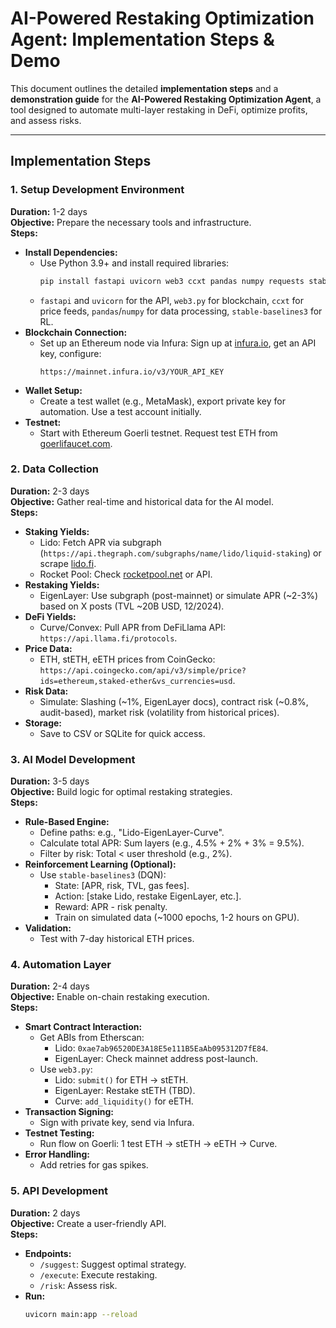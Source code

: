 # AI-Powered Restaking Optimization Agent: Implementation Steps & Demo

This document outlines the detailed **implementation steps** and a **demonstration guide** for the **AI-Powered Restaking Optimization Agent**, a tool designed to automate multi-layer restaking in DeFi, optimize profits, and assess risks.

---

## Implementation Steps

### 1. Setup Development Environment
**Duration:** 1-2 days  
**Objective:** Prepare the necessary tools and infrastructure.  
**Steps:**
- **Install Dependencies:**
  - Use Python 3.9+ and install required libraries:
    ```bash
    pip install fastapi uvicorn web3 ccxt pandas numpy requests stable-baselines3
    ```
  - `fastapi` and `uvicorn` for the API, `web3.py` for blockchain, `ccxt` for price feeds, `pandas`/`numpy` for data processing, `stable-baselines3` for RL.
- **Blockchain Connection:**
  - Set up an Ethereum node via Infura: Sign up at [infura.io](https://infura.io), get an API key, configure:
    ```
    https://mainnet.infura.io/v3/YOUR_API_KEY
    ```
- **Wallet Setup:**
  - Create a test wallet (e.g., MetaMask), export private key for automation. Use a test account initially.
- **Testnet:**
  - Start with Ethereum Goerli testnet. Request test ETH from [goerlifaucet.com](https://goerlifaucet.com).

### 2. Data Collection
**Duration:** 2-3 days  
**Objective:** Gather real-time and historical data for the AI model.  
**Steps:**
- **Staking Yields:**
  - Lido: Fetch APR via subgraph (`https://api.thegraph.com/subgraphs/name/lido/liquid-staking`) or scrape [lido.fi](https://lido.fi).
  - Rocket Pool: Check [rocketpool.net](https://rocketpool.net) or API.
- **Restaking Yields:**
  - EigenLayer: Use subgraph (post-mainnet) or simulate APR (~2-3%) based on X posts (TVL ~20B USD, 12/2024).
- **DeFi Yields:**
  - Curve/Convex: Pull APR from DeFiLlama API: `https://api.llama.fi/protocols`.
- **Price Data:**
  - ETH, stETH, eETH prices from CoinGecko: `https://api.coingecko.com/api/v3/simple/price?ids=ethereum,staked-ether&vs_currencies=usd`.
- **Risk Data:**
  - Simulate: Slashing (~1%, EigenLayer docs), contract risk (~0.8%, audit-based), market risk (volatility from historical prices).
- **Storage:**
  - Save to CSV or SQLite for quick access.

### 3. AI Model Development
**Duration:** 3-5 days  
**Objective:** Build logic for optimal restaking strategies.  
**Steps:**
- **Rule-Based Engine:**
  - Define paths: e.g., "Lido-EigenLayer-Curve".
  - Calculate total APR: Sum layers (e.g., 4.5% + 2% + 3% = 9.5%).
  - Filter by risk: Total < user threshold (e.g., 2%).
- **Reinforcement Learning (Optional):**
  - Use `stable-baselines3` (DQN):
    - State: [APR, risk, TVL, gas fees].
    - Action: [stake Lido, restake EigenLayer, etc.].
    - Reward: APR - risk penalty.
    - Train on simulated data (~1000 epochs, 1-2 hours on GPU).
- **Validation:**
  - Test with 7-day historical ETH prices.

### 4. Automation Layer
**Duration:** 2-4 days  
**Objective:** Enable on-chain restaking execution.  
**Steps:**
- **Smart Contract Interaction:**
  - Get ABIs from Etherscan:
    - Lido: `0xae7ab96520DE3A18E5e111B5EaAb095312D7fE84`.
    - EigenLayer: Check mainnet address post-launch.
  - Use `web3.py`:
    - Lido: `submit()` for ETH → stETH.
    - EigenLayer: Restake stETH (TBD).
    - Curve: `add_liquidity()` for eETH.
- **Transaction Signing:**
  - Sign with private key, send via Infura.
- **Testnet Testing:**
  - Run flow on Goerli: 1 test ETH → stETH → eETH → Curve.
- **Error Handling:**
  - Add retries for gas spikes.

### 5. API Development
**Duration:** 2 days  
**Objective:** Create a user-friendly API.  
**Steps:**
- **Endpoints:**
  - `/suggest`: Suggest optimal strategy.
  - `/execute`: Execute restaking.
  - `/risk`: Assess risk.
- **Run:**
  ```bash
  uvicorn main:app --reload
